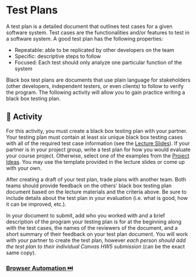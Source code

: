 # Test Plans

A test plan is a detailed document that outlines test cases for a given software system. Test cases are the functionalities and/or features to test in a software system. A good test plan has the following properties:

* Repeatable: able to be replicated by other developers on the team
* Specific: descriptive steps to follow
* Focused: Each test should only analyze one particular function of the system

Black box test plans are documents that use plain language for stakeholders (other developers, independent testers, or even clients) to follow to verify the program. The following activity will allow you to gain practice writing a black box testing plan.

## 📝 Activity

For this activity, you must create a black box testing plan with your partner. Your testing plan must contain at least _six_ unique black box testing cases with all of the required test case information (see the [Lecture Slides](https://canvas.vt.edu/courses/145256/files/22374735?module_item_id=1849298)). If your partner is in your project group, write a test plan for how you would evaluate your course project. Otherwise, select one of the examples from the [Project Ideas](https://github.com/CS5704-VT/Course/blob/main/Project/IDEAS.md). You may use the template provided in the lecture slides or come up with your own.

After creating a draft of your test plan, trade plans with another team. Both teams should provide feedback on the others' black box testing plan document based on the lecture materials and the criteria above. Be sure to include details about the test plan in your evaluation (i.e. what is good, how it can be improved, etc.). 

In your document to submit, add who you worked with and a brief description of the program your testing plan is for at the beginning along with the test cases, the names of the reviewers of the document, and a short summary of their feedback on your test plan document. You will work with your partner to create the test plan, however _each person should add the test plan to their individual Canvas HW5 submission_ (can be the exact same copy). 

### [Browser Automation ⏭️](Browser.md)